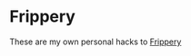 Frippery
========

These are my own personal hacks to [Frippery](http://intgat.tigress.co.uk/rmy/extensions/index.html)
